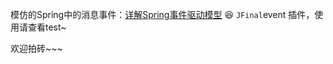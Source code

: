 模仿的Spring中的消息事件：[详解Spring事件驱动模型](http://jinnianshilongnian.iteye.com/blog/1902886)
:laughing: `JFinal`event 插件，使用请查看test~

欢迎拍砖~~~

